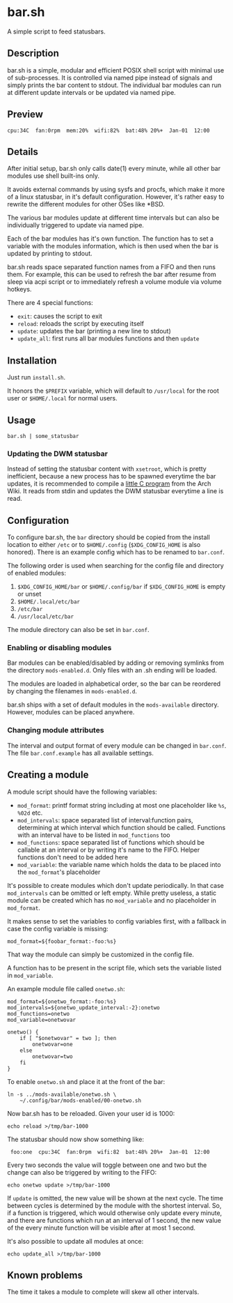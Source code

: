 # bar.sh

A simple script to feed statusbars.

## Description

bar.sh is a simple, modular and efficient POSIX shell script with
minimal use of sub-processes. It is controlled via named pipe instead of
signals and simply prints the bar content to stdout. The individual bar
modules can run at different update intervals or be updated via named
pipe.

## Preview

    cpu:34C  fan:0rpm  mem:20%  wifi:82%  bat:48% 20%+  Jan-01  12:00

## Details

After initial setup, bar.sh only calls date(1) every minute, while all
other bar modules use shell built-ins only.

It avoids external commands by using sysfs and procfs, which make it
more of a linux statusbar, in it's default configuration. However, it's
rather easy to rewrite the different modules for other OSes like *BSD.

The various bar modules update at different time intervals but can also
be individually triggered to update via named pipe.

Each of the bar modules has it's own function. The function has to set a
variable with the modules information, which is then used when the bar
is updated by printing to stdout.

bar.sh reads space separated function names from a FIFO and then runs
them. For example, this can be used to refresh the bar after resume from
sleep via acpi script or to immediately refresh a volume module via
volume hotkeys.

There are 4 special functions:

* `exit`: causes the script to exit
* `reload`: reloads the script by executing itself
* `update`: updates the bar (printing a new line to stdout)
* `update_all`: first runs all bar modules functions and then `update`

## Installation

Just run `install.sh`.

It honors the `$PREFIX` variable, which will default to `/usr/local` for
the root user or `$HOME/.local` for normal users.

## Usage

    bar.sh | some_statusbar

### Updating the DWM statusbar

Instead of setting the statusbar content with `xsetroot`, which is
pretty inefficient, because a new process has to be spawned everytime
the bar updates, it is recommended to compile a [little C
program](https://wiki.archlinux.org/title/Dwm#Conky_statusbar) from the
Arch Wiki. It reads from stdin and updates the DWM statusbar everytime a
line is read.

## Configuration

To configure bar.sh, the `bar` directory should be copied from the
install location to either `/etc` or to `$HOME/.config`
(`$XDG_CONFIG_HOME` is also honored). There is an example config which
has to be renamed to `bar.conf`.

The following order is used when searching for the config file and
directory of enabled modules:

1. `$XDG_CONFIG_HOME/bar` or `$HOME/.config/bar` if `$XDG_CONFIG_HOME`
   is empty or unset
2. `$HOME/.local/etc/bar`
3. `/etc/bar`
4. `/usr/local/etc/bar`

The module directory can also be set in `bar.conf`.

### Enabling or disabling modules

Bar modules can be enabled/disabled by adding or removing symlinks from
the directory `mods-enabled.d`. Only files with an .sh ending will be
loaded.

The modules are loaded in alphabetical order, so the bar can be
reordered by changing the filenames in `mods-enabled.d`.

bar.sh ships with a set of default modules in the `mods-available`
directory. However, modules can be placed anywhere.

### Changing module attributes

The interval and output format of every module can be changed in
`bar.conf`. The file `bar.conf.example` has all available settings.

## Creating a module

A module script should have the following variables:

* `mod_format`: printf format string including at most one placeholder
  like `%s`, `%02d` etc.
* `mod_intervals`: space separated list of interval:function
  pairs, determining at which interval which function should be called.
  Functions with an interval have to be listed in `mod_functions` too
* `mod_functions`: space separated list of functions which should
  be callable at an interval or by writing it's name to the FIFO.
  Helper functions don't need to be added here
* `mod_variable`: the variable name which holds the data to be
  placed into the `mod_format`'s placeholder

It's possible to create modules which don't update periodically. In that
case `mod_intervals` can be omitted or left empty. While pretty useless,
a static module can be created which has no `mod_variable` and no
placeholder in `mod_format`.

It makes sense to set the variables to config variables first, with a
fallback in case the config variable is missing:

    mod_format=${foobar_format:-foo:%s}

That way the module can simply be customized in the config file.

A function has to be present in the script file, which sets the variable
listed in `mod_variable`.

An example module file called `onetwo.sh`:

    mod_format=${onetwo_format:-foo:%s}
    mod_intervals=${onetwo_update_interval:-2}:onetwo
    mod_functions=onetwo
    mod_variable=onetwovar
    
    onetwo() {
    	if [ "$onetwovar" = two ]; then
    		onetwovar=one
    	else
    		onetwovar=two
    	fi
    }

To enable `onetwo.sh` and place it at the front of the bar:

    ln -s ../mods-available/onetwo.sh \
    	~/.config/bar/mods-enabled/00-onetwo.sh

Now bar.sh has to be reloaded. Given your user id is 1000:

    echo reload >/tmp/bar-1000

The statusbar should now show something like:

     foo:one  cpu:34C  fan:0rpm  wifi:82  bat:48% 20%+  Jan-01  12:00 

Every two seconds the value will toggle between one and two but the
change can also be triggered by writing to the FIFO:

    echo onetwo update >/tmp/bar-1000

If `update` is omitted, the new value will be shown at the next cycle.
The time between cycles is determined by the module with the shortest
interval. So, if a function is triggered, which would otherwise only
update every minute, and there are functions which run at an interval of
1 second, the new value of the every minute function will be visible
after at most 1 second.

It's also possible to update all modules at once:

    echo update_all >/tmp/bar-1000

## Known problems

The time it takes a module to complete will skew all other intervals.
